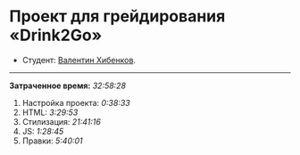 # Проект для грейдирования «Drink2Go»

* Студент: [Валентин Хибенков](https://up.htmlacademy.ru/adaptive/25/user/1970787).

---

**Затраченное время:** _32:58:28_

1. Настройка проекта: _0:38:33_
2. HTML: _3:29:53_
3. Стилизация: _21:41:16_
4. JS: _1:28:45_
5. Правки: _5:40:01_



